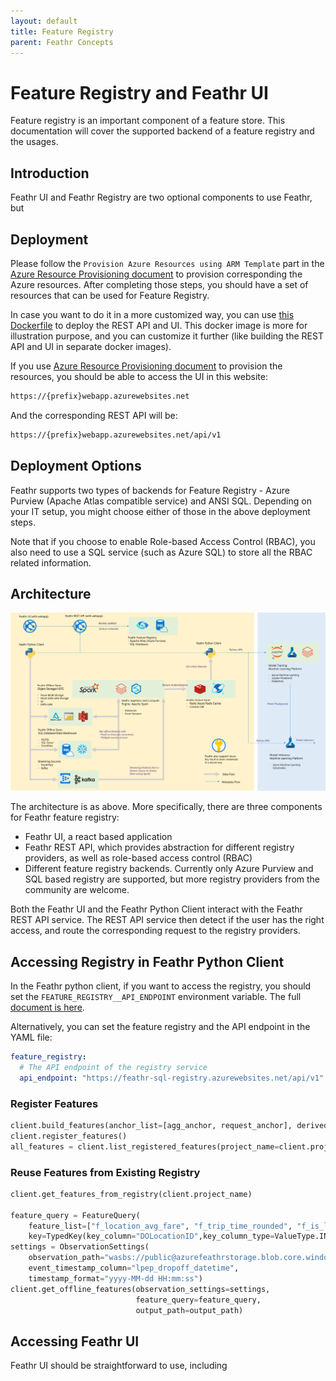 ```yaml
---
layout: default
title: Feature Registry
parent: Feathr Concepts
---
```


# Feature Registry and Feathr UI

Feature registry is an important component of a feature store. This documentation will cover the supported backend of a feature registry and the usages.

## Introduction

Feathr UI and Feathr Registry are two optional components to use Feathr, but

## Deployment

Please follow the `Provision Azure Resources using ARM Template` part in the [Azure Resource Provisioning document](../how-to-guides/azure-deployment-arm.md#provision-azure-resources-using-arm-template) to provision corresponding the Azure resources. After completing those steps, you should have a set of resources that can be used for Feature Registry.

In case you want to do it in a more customized way, you can use [this Dockerfile](https://github.com/linkedin/feathr/blob/main/FeathrRegistry.Dockerfile) to deploy the REST API and UI. This docker image is more for illustration purpose, and you can customize it further (like building the REST API and UI in separate docker images).

If you use [Azure Resource Provisioning document](../how-to-guides/azure-deployment-arm.md#provision-azure-resources-using-arm-template) to provision the resources, you should be able to access the UI in this website:

```bash
https://{prefix}webapp.azurewebsites.net
```

And the corresponding REST API will be:

```bash
https://{prefix}webapp.azurewebsites.net/api/v1
```

## Deployment Options

Feathr supports two types of backends for Feature Registry - Azure Purview (Apache Atlas compatible service) and ANSI SQL. Depending on your IT setup, you might choose either of those in the above deployment steps.

Note that if you choose to enable Role-based Access Control (RBAC), you also need to use a SQL service (such as Azure SQL) to store all the RBAC related information.

## Architecture

![Architecture Diagram](../images/architecture.png)

The architecture is as above. More specifically, there are three components for Feathr feature registry:

- Feathr UI, a react based application
- Feathr REST API, which provides abstraction for different registry providers, as well as role-based access control (RBAC)
- Different feature registry backends. Currently only Azure Purview and SQL based registry are supported, but more registry providers from the community are welcome.

Both the Feathr UI and the Feathr Python Client interact with the Feathr REST API service. The REST API service then detect if the user has the right access, and route the corresponding request to the registry providers.

## Accessing Registry in Feathr Python Client

In the Feathr python client, if you want to access the registry, you should set the `FEATURE_REGISTRY__API_ENDPOINT` environment variable. The full [document is here](../how-to-guides/feathr-configuration-and-env.md#a-list-of-environment-variables-that-feathr-uses).

Alternatively, you can set the feature registry and the API endpoint in the YAML file:

```yaml
feature_registry:
  # The API endpoint of the registry service
  api_endpoint: "https://feathr-sql-registry.azurewebsites.net/api/v1"
```

### Register Features

```python
client.build_features(anchor_list=[agg_anchor, request_anchor], derived_feature_list=derived_feature_list)
client.register_features()
all_features = client.list_registered_features(project_name=client.project_name)
```
### Reuse Features from Existing Registry

```python
client.get_features_from_registry(client.project_name)

feature_query = FeatureQuery(
    feature_list=["f_location_avg_fare", "f_trip_time_rounded", "f_is_long_trip_distance"], 
    key=TypedKey(key_column="DOLocationID",key_column_type=ValueType.INT32))
settings = ObservationSettings(
    observation_path="wasbs://public@azurefeathrstorage.blob.core.windows.net/sample_data/green_tripdata_2020-04_with_index.csv",
    event_timestamp_column="lpep_dropoff_datetime",
    timestamp_format="yyyy-MM-dd HH:mm:ss")
client.get_offline_features(observation_settings=settings,
                            feature_query=feature_query,
                            output_path=output_path)
```
## Accessing Feathr UI

Feathr UI should be straightforward to use, including 